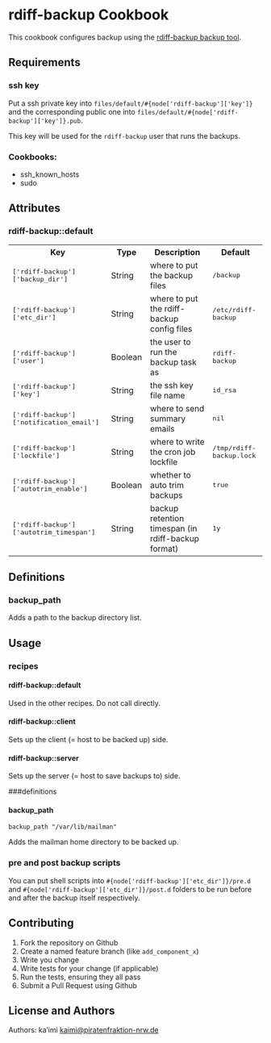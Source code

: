 rdiff-backup Cookbook
=====================

This cookbook configures backup using the [rdiff-backup backup tool](http://rdiff-backup.nongnu.org/ "rdiff-backup home page").

Requirements
------------

### ssh key

Put a ssh private key into `files/default/#{node['rdiff-backup']['key']}` and the 
corresponding public one into `files/default/#{node['rdiff-backup']['key']}.pub`.

This key will be used for the `rdiff-backup` user that runs the backups.

### Cookbooks:

* ssh\_known\_hosts
* sudo

Attributes
----------

### rdiff-backup::default

<table>
  <tr>
    <th>Key</th>
    <th>Type</th>
    <th>Description</th>
    <th>Default</th>
  </tr>
  <tr>
    <td><tt>['rdiff-backup']['backup_dir']</tt></td>
    <td>String</td>
    <td>where to put the backup files</td>
    <td><tt>/backup</tt></td>
  </tr>
  <tr>
    <td><tt>['rdiff-backup']['etc_dir']</tt></td>
    <td>String</td>
    <td>where to put the rdiff-backup config files</td>
    <td><tt>/etc/rdiff-backup</tt></td>
  </tr>
  <tr>
    <td><tt>['rdiff-backup']['user']</tt></td>
    <td>Boolean</td>
    <td>the user to run the backup task as</td>
    <td><tt>rdiff-backup</tt></td>
  </tr>
  <tr>
    <td><tt>['rdiff-backup']['key']</tt></td>
    <td>String</td>
    <td>the ssh key file name</td>
    <td><tt>id_rsa</tt></td>
  </tr>
  <tr>
    <td><tt>['rdiff-backup']['notification_email']</tt></td>
    <td>String</td>
    <td>where to send summary emails</td>
    <td><tt>nil</tt></td>
  </tr>
  <tr>
    <td><tt>['rdiff-backup']['lockfile']</tt></td>
    <td>String</td>
    <td>where to write the cron job lockfile</td>
    <td><tt>/tmp/rdiff-backup.lock</tt></td>
  </tr>
  <tr>
    <td><tt>['rdiff-backup']['autotrim_enable']</tt></td>
    <td>Boolean</td>
    <td>whether to auto trim backups</td>
    <td><tt>true</tt></td>
  </tr>
  <tr>
    <td><tt>['rdiff-backup']['autotrim_timespan']</tt></td>
    <td>String</td>
    <td>backup retention timespan (in rdiff-backup format)</td>
    <td><tt>1y</tt></td>
  </tr>
</table>

Definitions
-----------

### backup\_path

Adds a path to the backup directory list.


Usage
-----

### recipes
#### rdiff-backup::default
Used in the other recipes. Do not call directly.
#### rdiff-backup::client
Sets up the client (= host to be backed up) side.
#### rdiff-backup::server
Sets up the server (= host to save backups to) side.

###definitions
#### backup\_path
`backup_path "/var/lib/mailman"`

Adds the mailman home directory to be backed up.

### pre and post backup scripts

You can put shell scripts into `#{node['rdiff-backup']['etc_dir']}/pre.d` and 
`#{node['rdiff-backup']['etc_dir']}/post.d` folders to be run before and after 
the backup itself respectively.

Contributing
------------

1. Fork the repository on Github
2. Create a named feature branch (like `add_component_x`)
3. Write you change
4. Write tests for your change (if applicable)
5. Run the tests, ensuring they all pass
6. Submit a Pull Request using Github

License and Authors
-------------------
Authors: ka’imi <kaimi@piratenfraktion-nrw.de>

